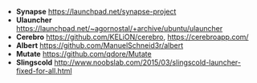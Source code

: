 * **Synapse** https://launchpad.net/synapse-project
* **Ulauncher** https://launchpad.net/~agornostal/+archive/ubuntu/ulauncher
* **Cerebro** https://github.com/KELiON/cerebro, https://cerebroapp.com/
* **Albert** https://github.com/ManuelSchneid3r/albert
* **Mutate** https://github.com/qdore/Mutate
* **Slingscold** http://www.noobslab.com/2015/03/slingscold-launcher-fixed-for-all.html
